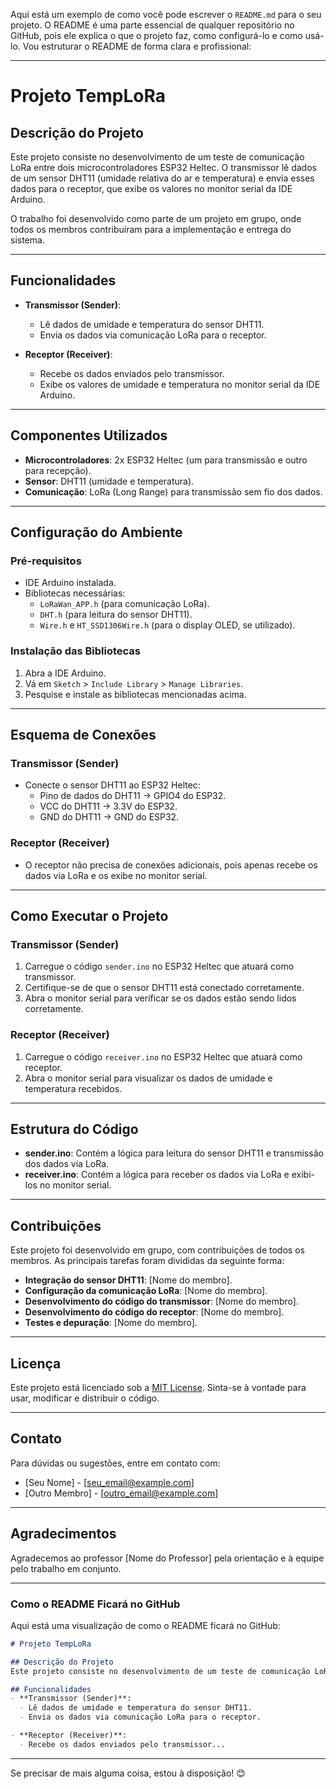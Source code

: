 Aqui está um exemplo de como você pode escrever o `README.md` para o seu projeto. O README é uma parte essencial de qualquer repositório no GitHub, pois ele explica o que o projeto faz, como configurá-lo e como usá-lo. Vou estruturar o README de forma clara e profissional:

---

# Projeto TempLoRa

## Descrição do Projeto
Este projeto consiste no desenvolvimento de um teste de comunicação LoRa entre dois microcontroladores ESP32 Heltec. O transmissor lê dados de um sensor DHT11 (umidade relativa do ar e temperatura) e envia esses dados para o receptor, que exibe os valores no monitor serial da IDE Arduino.

O trabalho foi desenvolvido como parte de um projeto em grupo, onde todos os membros contribuíram para a implementação e entrega do sistema.

---

## Funcionalidades
- **Transmissor (Sender)**:
  - Lê dados de umidade e temperatura do sensor DHT11.
  - Envia os dados via comunicação LoRa para o receptor.

- **Receptor (Receiver)**:
  - Recebe os dados enviados pelo transmissor.
  - Exibe os valores de umidade e temperatura no monitor serial da IDE Arduino.

---

## Componentes Utilizados
- **Microcontroladores**: 2x ESP32 Heltec (um para transmissão e outro para recepção).
- **Sensor**: DHT11 (umidade e temperatura).
- **Comunicação**: LoRa (Long Range) para transmissão sem fio dos dados.

---

## Configuração do Ambiente
### Pré-requisitos
- IDE Arduino instalada.
- Bibliotecas necessárias:
  - `LoRaWan_APP.h` (para comunicação LoRa).
  - `DHT.h` (para leitura do sensor DHT11).
  - `Wire.h` e `HT_SSD1306Wire.h` (para o display OLED, se utilizado).

### Instalação das Bibliotecas
1. Abra a IDE Arduino.
2. Vá em `Sketch` > `Include Library` > `Manage Libraries`.
3. Pesquise e instale as bibliotecas mencionadas acima.

---

## Esquema de Conexões
### Transmissor (Sender)
- Conecte o sensor DHT11 ao ESP32 Heltec:
  - Pino de dados do DHT11 → GPIO4 do ESP32.
  - VCC do DHT11 → 3.3V do ESP32.
  - GND do DHT11 → GND do ESP32.

### Receptor (Receiver)
- O receptor não precisa de conexões adicionais, pois apenas recebe os dados via LoRa e os exibe no monitor serial.

---

## Como Executar o Projeto
### Transmissor (Sender)
1. Carregue o código `sender.ino` no ESP32 Heltec que atuará como transmissor.
2. Certifique-se de que o sensor DHT11 está conectado corretamente.
3. Abra o monitor serial para verificar se os dados estão sendo lidos corretamente.

### Receptor (Receiver)
1. Carregue o código `receiver.ino` no ESP32 Heltec que atuará como receptor.
2. Abra o monitor serial para visualizar os dados de umidade e temperatura recebidos.

---

## Estrutura do Código
- **sender.ino**: Contém a lógica para leitura do sensor DHT11 e transmissão dos dados via LoRa.
- **receiver.ino**: Contém a lógica para receber os dados via LoRa e exibi-los no monitor serial.

---

## Contribuições
Este projeto foi desenvolvido em grupo, com contribuições de todos os membros. As principais tarefas foram divididas da seguinte forma:
- **Integração do sensor DHT11**: [Nome do membro].
- **Configuração da comunicação LoRa**: [Nome do membro].
- **Desenvolvimento do código do transmissor**: [Nome do membro].
- **Desenvolvimento do código do receptor**: [Nome do membro].
- **Testes e depuração**: [Nome do membro].

---

## Licença
Este projeto está licenciado sob a [MIT License](LICENSE). Sinta-se à vontade para usar, modificar e distribuir o código.

---

## Contato
Para dúvidas ou sugestões, entre em contato com:
- [Seu Nome] - [seu_email@example.com]
- [Outro Membro] - [outro_email@example.com]

---

## Agradecimentos
Agradecemos ao professor [Nome do Professor] pela orientação e à equipe pelo trabalho em conjunto.

---

### Como o README Ficará no GitHub
Aqui está uma visualização de como o README ficará no GitHub:

```markdown
# Projeto TempLoRa

## Descrição do Projeto
Este projeto consiste no desenvolvimento de um teste de comunicação LoRa entre dois microcontroladores ESP32 Heltec...

## Funcionalidades
- **Transmissor (Sender)**:
  - Lê dados de umidade e temperatura do sensor DHT11.
  - Envia os dados via comunicação LoRa para o receptor.

- **Receptor (Receiver)**:
  - Recebe os dados enviados pelo transmissor...
```

---

Se precisar de mais alguma coisa, estou à disposição! 😊
